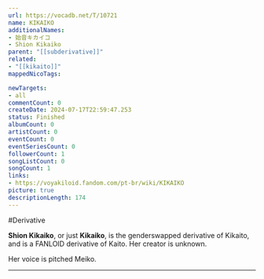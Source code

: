 ```yaml
---
url: https://vocadb.net/T/10721
name: KIKAIKO
additionalNames: 
- 始音キカイコ
- Shion Kikaiko
parent: "[[subderivative]]"
related:
- "[[kikaito]]"
mappedNicoTags:

newTargets:
- all
commentCount: 0
createDate: 2024-07-17T22:59:47.253
status: Finished
albumCount: 0
artistCount: 0
eventCount: 0
eventSeriesCount: 0
followerCount: 1
songListCount: 0
songCount: 1
links: 
- https://voyakiloid.fandom.com/pt-br/wiki/KIKAIKO
picture: true
descriptionLength: 174
---
```


#Derivative

**Shion Kikaiko**, or just **Kikaiko**, is the genderswapped derivative of Kikaito, and is a FANLOID derivative of Kaito. Her creator is unknown.

Her voice is pitched Meiko.

---

